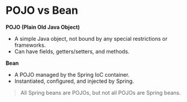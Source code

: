 
<h1>POJO vs Bean</h1>

**POJO (Plain Old Java Object)**
- A simple Java object, not bound by any special restrictions or frameworks.
- Can have fields, getters/setters, and methods.

**Bean**
- A POJO managed by the Spring IoC container.
- Instantiated, configured, and injected by Spring.

> All Spring beans are POJOs, but not all POJOs are Spring beans.
